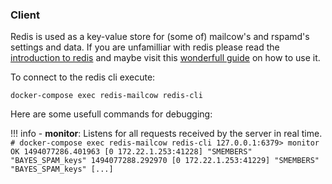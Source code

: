 ### Client

Redis is used as a key-value store for (some of) mailcow's and rspamd's settings and data. If you are unfamilliar with redis please read the [introduction to redis](https://redis.io/topics/introduction) and maybe visit this [wonderfull guide](http://try.redis.io/) on how to use it.

To connect to the redis cli execute:

```
docker-compose exec redis-mailcow redis-cli
```

Here are some usefull commands for debugging:

!!! info
    - **monitor**: Listens for all requests received by the server in real time.
    ```
    # docker-compose exec redis-mailcow redis-cli
    127.0.0.1:6379> monitor
    OK
    1494077286.401963 [0 172.22.1.253:41228] "SMEMBERS" "BAYES_SPAM_keys"
    1494077288.292970 [0 172.22.1.253:41229] "SMEMBERS" "BAYES_SPAM_keys"
    [...]
    ```
